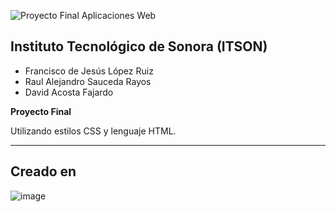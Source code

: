 ![Proyecto Final Aplicaciones Web](https://github.com/user-attachments/assets/d90a123e-7ff3-4bd7-8736-a827422bbc70)




## Instituto Tecnológico de Sonora (ITSON)

- Francisco de Jesús López Ruiz
- Raul Alejandro Sauceda Rayos
- David Acosta Fajardo

**Proyecto Final**

Utilizando estilos CSS y lenguaje HTML.

---
## Creado en

![image](https://github.com/user-attachments/assets/48b85af6-ab5a-4e0a-92ff-85088d7c5797)
